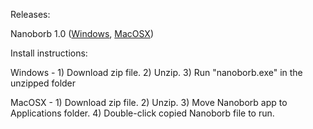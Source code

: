 Releases:

Nanoborb 1.0 ([Windows](https://drive.google.com/file/d/1wFmPNrkvw2vyO68gvGKezYXy-NTOBAib/view?usp=sharing), [MacOSX](https://drive.google.com/file/d/1lFB6nAo97ODVMIbaBcHsKM6AW9-Qvnrz/view?usp=sharing))

Install instructions:

Windows - 1) Download zip file. 2) Unzip. 3) Run "nanoborb.exe" in the unzipped folder

MacOSX - 1) Download zip file. 2) Unzip. 3) Move Nanoborb app to Applications folder. 4) Double-click copied Nanoborb file to run.
